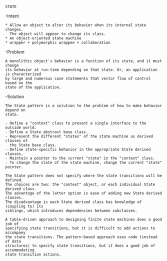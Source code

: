     STATE
    
-Intent

    * Allow an object to alter its behavior when its internal state changes. 
      The object will appear to change its class.
    * An object-oriented state machine
    * wrapper + polymorphic wrappee + collaboration 
    
-Problem

    A monolithic object's behavior is a function of its state, and it must change 
    its behavior at run-time depending on that state. Or, an application is characterized 
    by large and numerous case statements that vector flow of control based on the 
    state of the application.       
    
-Solution

    The State pattern is a solution to the problem of how to make behavior depend on 
    state.
    
    - Define a "context" class to present a single interface to the outside world.
    - Define a State abstract base class.
    - Represent the different "states" of the state machine as derived classes of 
      the State base class.
    - Define state-specific behavior in the appropriate State derived classes.
    - Maintain a pointer to the current "state" in the "context" class.
    - To change the state of the state machine, change the current "state" pointer.
    
    The State pattern does not specify where the state transitions will be defined. 
    The choices are two: the "context" object, or each individual State derived class.
    The advantage of the latter option is ease of adding new State derived classes. 
    The disadvantage is each State derived class has knowledge of (coupling to) its 
    siblings, which introduces dependencies between subclasses.
    
    A table-driven approach to designing finite state machines does a good job of 
    specifying state transitions, but it is difficult to add actions to accompany 
    the state transitions. The pattern-based approach uses code (instead of data 
    structures) to specify state transitions, but it does a good job of accommodating
    state transition actions.    